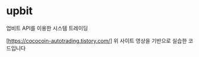 # upbit

업비트 API를 이용한 시스템 트레이딩

[https://cococoin-autotrading.tistory.com/]
위 사이트 영상을 기반으로 실습한 코드입니다
